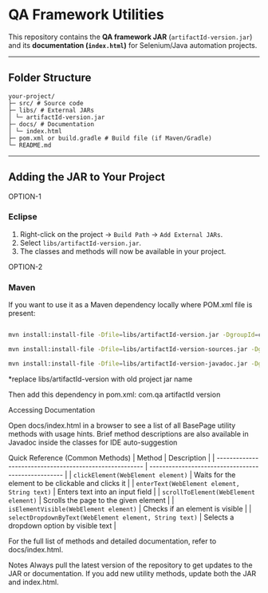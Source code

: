 
# QA Framework Utilities

This repository contains the **QA framework JAR** (`artifactId-version.jar`) and its **documentation (`index.html`)** for Selenium/Java automation projects.

---

## Folder Structure

```plaintext
your-project/
├─ src/ # Source code
├─ libs/ # External JARs
│ └─ artifactId-version.jar
├─ docs/ # Documentation
│ └─ index.html
├─ pom.xml or build.gradle # Build file (if Maven/Gradle)
└─ README.md
```


---

## Adding the JAR to Your Project

OPTION-1
### Eclipse
1. Right-click on the project → `Build Path` → `Add External JARs`.
2. Select `libs/artifactId-version.jar`.
3. The classes and methods will now be available in your project.

OPTION-2
### Maven 
If you want to use it as a Maven dependency locally where POM.xml file is present:

```bash

mvn install:install-file -Dfile=libs/artifactId-version.jar -DgroupId=com.qa -DartifactId=artifactId -Dversion=0.0.1-SNAPSHOT -Dpackaging=jar

mvn install:install-file -Dfile=libs/artifactId-version-sources.jar -DgroupId=com.qa -DartifactId=artifactId -Dversion=0.0.1-SNAPSHOT -Dpackaging=jar -Dclassifier=sources

mvn install:install-file -Dfile=libs/artifactId-version-javadoc.jar -DgroupId=com.qa -DartifactId=artifactId -Dversion=0.0.1-SNAPSHOT -Dpackaging=jar -Dclassifier=javadoc
```
 *replace libs/artifactId-version with old project jar name



Then add this dependency in pom.xml:
 <dependency>
   <groupId>com.qa</groupId>
   <artifactId>artifactId</artifactId>
   <version>version</version>
 </dependency>

Accessing Documentation

Open docs/index.html in a browser to see a list of all BasePage utility methods with usage hints.
Brief method descriptions are also available in Javadoc inside the classes for IDE auto-suggestion

Quick Reference (Common Methods)
| Method                                                  | Description                                         |
| ------------------------------------------------------- | --------------------------------------------------- |
| `clickElement(WebElement element)`                      | Waits for the element to be clickable and clicks it |
| `enterText(WebElement element, String text)`            | Enters text into an input field                     |
| `scrollToElement(WebElement element)`                   | Scrolls the page to the given element               |
| `isElementVisible(WebElement element)`                  | Checks if an element is visible                     |
| `selectDropdownByText(WebElement element, String text)` | Selects a dropdown option by visible text           |

For the full list of methods and detailed documentation, refer to docs/index.html.

Notes
Always pull the latest version of the repository to get updates to the JAR or documentation.
If you add new utility methods, update both the JAR and index.html.

  
  
